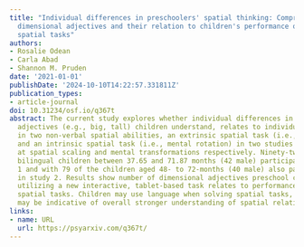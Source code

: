 ```yaml
---
title: "Individual differences in preschoolers' spatial thinking: Comprehension of
  dimensional adjectives and their relation to children's performance on non-verbal
  spatial tasks"
authors:
- Rosalie Odean
- Carla Abad
- Shannon M. Pruden
date: '2021-01-01'
publishDate: '2024-10-10T14:22:57.331811Z'
publication_types:
- article-journal
doi: 10.31234/osf.io/q367t
abstract: The current study explores whether individual differences in the dimensional
  adjectives (e.g., big, tall) children understand, relates to individual differences
  in two non-verbal spatial abilities, an extrinsic spatial task (i.e., spatial scaling)
  and an intrinsic spatial task (i.e., mental rotation) in two studies that looked
  at spatial scaling and mental transformations respectively. Ninety-two Spanish-English
  bilingual children between 37.65 and 71.87 months (42 male) participated in Study
  1 and with 79 of the children aged 48- to 72-months (40 male) also participating
  in study 2. Results show number of dimensional adjectives preschool children comprehend
  utilizing a new interactive, tablet-based task relates to performance on non-verbal
  spatial tasks. Children may use language when solving spatial tasks, or language
  may be indicative of overall stronger understanding of spatial relations.
links:
- name: URL
  url: https://psyarxiv.com/q367t/
---
```

